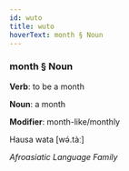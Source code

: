 ```yaml
---
id: wuto
title: wuto
hoverText: month § Noun
---
```


### month § Noun

**Verb**: to be a month

**Noun**: a month

**Modifier**: month-like/monthly

Hausa wata [wə́.tàː]

*Afroasiatic Language Family*